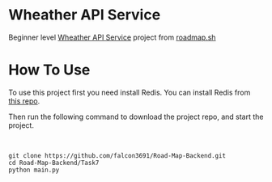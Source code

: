 <h1>Wheather API Service</h1>
Beginner level <a href="https://roadmap.sh/projects/weather-api-wrapper-service">Wheather API Service</a> project from <a href="https://roadmap.sh/backend/projects">roadmap.sh</a><br>
<h1>How To Use</h1> 
<p>To use this project first you need install Redis. You can install Redis from <a href="https://github.com/tporadowski/redis/releases">this repo</a>.</p>
<p>Then run the following command to download the project repo, and start the project.</p><br>
<pre><code>git clone https://github.com/falcon3691/Road-Map-Backend.git
cd Road-Map-Backend/Task7
python main.py</code></pre>

